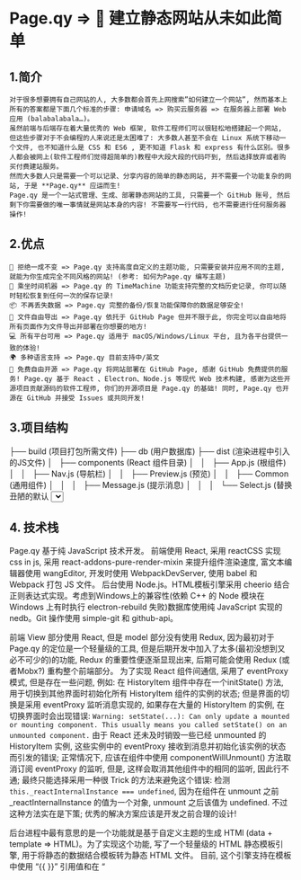 # Page.qy => 🤘 建立静态网站从未如此简单

## 1.简介
	对于很多想要拥有自己网站的人, 大多数都会首先上网搜索”如何建立一个网站”, 然而基本上所有的答案都是下面几个标准的步骤: 申请域名 => 购买云服务器 => 在服务器上部署 Web 应用 (balabalabala…)。
	虽然前端与后端存在着大量优秀的 Web 框架, 软件工程师们可以很轻松地搭建起一个网站, 但这些步骤对于不会编程的人来说还是太困难了: 大多数人甚至不会在 Linux 系统下移动一个文件, 也不知道什么是 CSS 和 ES6 , 更不知道 Flask 和 express 有什么区别。很多人都会被网上(软件工程师们觉得超简单的)教程中大段大段的代码吓到, 然后选择放弃或者购买付费建站服务。
	然而大多数人只是需要一个可以记录、分享内容的简单的静态网站, 并不需要一个功能复杂的网站, 于是 **Page.qy** 应运而生!
	Page.qy 是一个一站式管理、生成、部署静态网站的工具, 只需要一个 GitHub 账号, 然后剩下你需要做的唯一事情就是网站本身的内容! 不需要写一行代码, 也不需要进行任何服务器操作! 

## 2.优点
	💅 拒绝一成不变 => Page.qy 支持高度自定义的主题功能, 只需要安装并应用不同的主题, 就能为你生成完全不同风格的网站! (参考: 如何为Page.qy 编写主题)
	🚀 乘坐时间机器 => Page.qy 的 TimeMachine 功能支持完整的文档历史记录, 你可以随时轻松恢复到任何一次的保存记录!
	📦 不再丢失数据 => Page.qy 完整的备份/恢复功能保障你的数据足够安全!
	📂 文件自由导出 => Page.qy 依托于 GitHub Page 但并不限于此, 你完全可以自由地将所有页面作为文件导出并部署在你想要的地方!
	💻 所有平台可用 => Page.qy 适用于 macOS/Windows/Linux 平台, 且为各平台提供一致的体验!
	🌍 多种语言支持 => Page.qy 目前支持中/英文
	🤑 免费自由开源 => Page.qy 将网站部署在 GitHub Page, 感谢 GitHub 免费提供的服务! Page.qy 基于 React 、Electron、Node.js 等现代 Web 技术构建, 感谢为这些开源项目贡献源码的软件工程师, 你们的开源项目是 Page.qy 的基础! 同时, Page.qy 也开源在 GitHub 并接受 Issues 或共同开发!

## 3.项目结构
├── build (项目打包所需文件)
├── db	(用户数据库)
├── dist (渲染进程中引入的JS文件)
│   ├── components (React 组件目录)
│   │   ├── App.js (根组件)
│   │   ├── Nav.js (导航栏)
│   │   ├── Preview.js (预览)
│   │   ├── Common (通用组件)
│   │   │   ├── Message.js (提示消息)
│   │   │   └── Select.js (替换丑陋的默认 <select>)
│   │   ├── Manage (管理模块)
│   │   │   ├── Article.js (文章)
│   │   │   ├── Editor.js (编辑)
│   │   │   ├── History (历史模块)
│   │   │   │   ├── History.js
│   │   │   │   └── HistoryItem.js
│   │   │   └── Manage.js
│   │   ├── Options (选项模块)
│   │   │   ├── About.js (关于)
│   │   │   ├── Options.js (选项)
│   │   │   ├── Setting.js (设置)
│   │   │   └── Theme.js (主题管理)
│   ├── lib (渲染进程所需的JS库文件)
│   │   └── eventProxy.js
│   ├── index.js	(主窗口)
│   ├── login.js (登录窗口)
│   ├── logout.js (登出窗口)
│   └── uploading.js (上传窗口)
├── src (项目资源文件)
│   ├── css (样式)
│   ├── fonts (字体)
│   ├── lib (后台进程所需的JS库文件)
│   ├── pic (图片)
│   ├── html (渲染进程的HTML文件)
│   │   ├── editor.html (编辑)
│   │   ├── index.html (主界面)
│   │   ├── login.html (登录界面)
│   │   ├── logout.html (登出界面)
│   │   └── uploading.html (上传界面)
│   ├── js (后台进程引入的JS文件)
│   │   ├── config.js (管理用户配置)
│   │   ├── contentProcess.js (处理内容)
│   │   ├── dataToHTML.js (根据数据生成HTML)
│   │   ├── db.js (操作数据库)
│   │   ├── github.js (部署网站)
│   │   ├── menuTemplate.js (应用菜单栏)
│   │   ├── templateEngine.js (模板引擎)
│   │   ├── theme.js (管理主题)
│   │   └── user.js (管理用户)
│   ├── index.build.js (打包的主窗口引入的JS文件)
│   ├── login.build.js (打包的登录口引入的JS文件)
│   ├── logout.build.js (打包的登出口引入的JS文件)
│   └── uploading.build.js (打包的上传窗口引入的JS文件)
├── user (用户文件)
│   ├── avatar.jpg (头像)
│   ├── config.json (用户配置)
│   ├── temp (临时文件)
│   └── themes (主题文件)
├── webpack.config.js (webpack配置)
├── main.js (主进程)
└── package.json (项目信息文件)

## 4. 技术栈
Page.qy 基于纯 JavaScript 技术开发。
前端使用 React, 采用 reactCSS 实现 css in js, 采用 react-addons-pure-render-mixin 来提升组件渲染速度, 富文本编辑器使用 wangEditor, 开发时使用 WebpackDevServer, 使用 babel 和 Webpack 打包 JS 文件。
后台使用 Node.js。HTML模板引擎采用 cheerio 结合正则表达式实现。考虑到Windows上的兼容性(依赖 C++ 的 Node 模块在 Windows 上有时执行 electron-rebuild 失败)数据库使用纯 JavaScript 实现的 nedb。Git 操作使用 simple-git 和 github-api。

前端 View 部分使用 React, 但是 model 部分没有使用 Redux, 因为最初对于 Page.qy 的定位是一个轻量级的工具, 但是后期开发中加入了太多(最初没想到又必不可少的)的功能, Redux 的重要性便逐渐显现出来, 后期可能会使用 Redux (或者Mobx?) 重构整个前端部分。
为了实现 React 组件间通信, 采用了 eventProxy 模式, 但是存在一些问题, 例如: 
在 HistoryItem 组件中存在一个initState() 方法, 用于切换到其他界面时初始化所有 HistoryItem 组件的实例的状态; 但是界面的切换是采用 eventProxy 监听消息实现的, 如果存在大量的 HistoryItem 的实例, 在切换界面时会出现错误:
`Warning: setState(...): Can only update a mounted or mounting component. This usually means you called setState() on an unmounted component.`
由于 React 还未及时销毁一些已经 unmounted 的 HistoryItem 实例, 这些实例中的 eventProxy 接收到消息并初始化该实例的状态而引发的错误; 正常情况下, 应该在组件中使用 componentWillUnmount() 方法取消订阅 eventProxy 的监听, 但是, 这样会取消其他组件中的相同的监听, 因此行不通; 最终只能选择采用一种很 Trick 的方法来避免这个错误: 检测`this._reactInternalInstance === undefined`, 因为在组件在 unmount 之前 _reactInternalInstance 的值为一个对象, unmount 之后该值为 undefined. 不过这种方法实在是下策; 优秀的解决方案应该是开发之前合理的设计!

后台进程中最有意思的是一个功能就是基于自定义主题的生成 HTMl (data + template => HTML)。为了实现这个功能, 写了一个轻量级的 HTML 静态模板引擎, 用于将静态的数据结合模板转为静态 HTML 文件。 目前, 这个引擎支持在模板中使用 “{{ }}” 引用值和在 “<template>” 标签中使用 “@for” 属性来遍历值, 如: 
模板中:
```html
<p class="date">
Written By {{ user.name }} on {{ createDate.month }}/{{ createDate.date }}
</p>
```
如果 user.name 的值为字符串 “Joe”, createDate的值为对象 { month: ’05’, date: ’16’ }, 则上面的语句将被模板引擎解析为:
```html
<p class="date">
Written By Joe on 05/16
</p>
```
模板中:
```html
<div id="tags">
    <template @for="tag of tags">
        <a>#{{ tag }}</a>
    </template>
</div>
```
如果tags的值为数组 [“Hello”, “World”, “Page.qy”], 则上面的语句将被模板引擎解析为:
```html
<div id="tags">
		<a>#Hello</a>
		<a>#World</a>
		<a>#Page.qy</a>
</div>
```
模板引擎大概的实现思路为, 使用 with 语句将需要引用的值注入当前作用域, 解析模板, 使用正则表达式查找引用值并执行 eval(), 然后使用正则表达式将引用替换为 eval() 执行的结果。
这样就只需更改 data 和 模板, 就能拓展主题的功能!
目前的模板引擎目前还跟简单, 还有很多工作可以做...

Page.qy 会继续更新, 后期会加入 Markdown 支持。一直在寻找合适的编辑器, 如果没找到合适的, 可能会自己写(都说编辑器是神坑, 想尝试一下😂)…

Happy hacking!

#EOF
